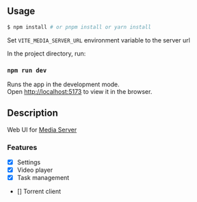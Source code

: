 ## Usage

```bash
$ npm install # or pnpm install or yarn install
```

Set `VITE_MEDIA_SERVER_URL` environment variable to the server url

In the project directory, run:

### `npm run dev`

Runs the app in the development mode.<br>
Open [http://localhost:5173](http://localhost:5173) to view it in the browser.

## Description

Web UI for [Media Server](https://github.com/dog4ik/media-server)

### Features

- [x] Settings
- [x] Video player
- [x] Task management
- [] Torrent client
